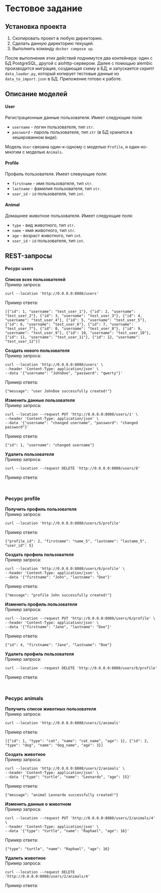 # Тестовое задание

## Установка проекта
1. Скопировать проект в любую директорию.
2. Сделать данную директорию текущей.
3. Выполнить команду `docker compose up`.

После выполнения этих действий поднимутся два контейнера: один с БД PostgreSQL, другой с aiohttp-сервером. Далее с помощью alembic производится миграция, создающая схему в БД, и запускается скрипт `data_loader.py`, который копирует тестовые данные из `data_to_import.json` в БД. Приложение готово к работе.

## Описание моделей

#### User
Регистрационные данные пользователя. Имеет следующие поля:
 - `username` - логин пользователя, тип `str`.
 - `password` - пароль пользователя, тип `str` (в БД хранится в хешированном виде).

 Модель `User` связана один-к-одному с моделью `Profile`, и один-ко-многим с моделью `Animals`.

#### Profile
Профиль пользователя. Имеет слевующие поля:
- `firstname` - имя пользователя, тип `str`.
- `lastname` - фамилия пользователя, тип `str`.
- `user_id` - `id` пользователя, тип `int`.

#### Animal
Домашнее животное пользователя. Имеет следующие поля:
- `type` - вид животного, тип `str`.
- `name` - имя животного, тип `str`.
- `age` - возраст животного, тип `int`.
- `user_id` - `id` пользователя, тип `int`.

## REST-запросы

#### Ресурс users
**Список всех пользователей**  
Пример запроса:
```
curl --location 'http://0.0.0.0:8080/users'
```
Пример ответа:
```
[{"id": 1, "username": "test_user_1"}, {"id": 2, "username": "test_user_2"}, {"id": 3, "username": "test_user_3"}, {"id": 4, "username": "test_user_4"}, {"id": 5, "username": "test_user_5"}, {"id": 6, "username": "test_user_6"}, {"id": 7, "username": "test_user_7"}, {"id": 8, "username": "test_user_8"}, {"id": 9, "username": "test_user_9"}, {"id": 10, "username": "test_user_10"}, {"id": 11, "username": "test_user_11"}, {"id": 12, "username": "test_user_12"}]
```
**Создать нового пользователя**  
Пример запроса:
```
curl --location 'http://0.0.0.0:8080/users' \
--header 'Content-Type: application/json' \
--data '{"username": "JohnDoe", "password": "qwerty"}'
```
Пример ответа:
```
{"message": "user JohnDoe successfully created!"}
```
**Изменить данные пользователя**  
Пример запроса:
```
curl --location --request PUT 'http://0.0.0.0:8080/users/1' \
--header 'Content-Type: application/json' \
--data '{"username": "changed username", "password": "changed password"}'
```
Пример ответа:
```
{"id": 1, "username": "changed username"}
```
**Удалить пользователя**  
Пример запроса:
```
curl --location --request DELETE 'http://0.0.0.0:8080/users/8'
```
Пример ответа:
```
   
```
### Ресурс profile  
**Получить профиль пользователя**  
Пример запроса:
```
curl --location 'http://0.0.0.0:8080/users/5/profile'
```
Пример ответа:
```
{"profile_id": 2, "firstname": "name_5", "lastname": "lastame_5", "user_id": 5}
```
**Создать профиль пользователя**  
Пример запроса:
```
curl --location 'http://0.0.0.0:8080/users/6/profile' \
--header 'Content-Type: application/json' \
--data '{"firstname": "John", "lastname": "Doe"}'
```
Пример ответа:
```
{"message": "profile John successfully created!"}
```
**Изменить профиль пользователя**  
Пример запроса:
```
curl --location --request PUT 'http://0.0.0.0:8080/users/6/profile' \
--header 'Content-Type: application/json' \
--data '{"firstname": "Jane", "lastname": "Doe"}'
```
Пример ответа:
```
{"id": 4, "firstname": "Jane", "lastname": "Doe"}
```
**Удалить профиль пользователя**  
Пример запроса:
```
curl --location --request DELETE 'http://0.0.0.0:8080/users/6/profile'
```
Пример ответа:
```
 
```

### Ресурс animals  

**Получить список животных пользователя**  
Пример запроса:
```
curl --location 'http://0.0.0.0:8080/users/1/animals'
```
Пример ответа:
```
[{"id": 1, "type": "cat", "name": "cat_name", "age": 1}, {"id": 2, "type": "dog", "name": "dog_name", "age": 3}]
```
**Создать животное**  
Пример запроса:
```
curl --location 'http://0.0.0.0:8080/users/2/animals' \
--header 'Content-Type: application/json' \
--data '{"type": "turtle", "name": "Leonardo", "age": 15}'
```
Пример ответа:
```
{"message": "animal Leonardo successfully created!"}
```
**Изменить данные о животном**  
Пример запроса:
```
curl --location --request PUT 'http://0.0.0.0:8080/users/2/animals/4' \
--header 'Content-Type: application/json' \
--data '{"type": "turtle", "name": "Raphael", "age": 16}'
```
Пример ответа:
```
{"type": "turtle", "name": "Raphael", "age": 16}
```
**Удалить животное**  
Пример запроса:
```
curl --location --request DELETE 'http://0.0.0.0:8080/users/2/animals/4'
```
Пример ответа:
```
 
```